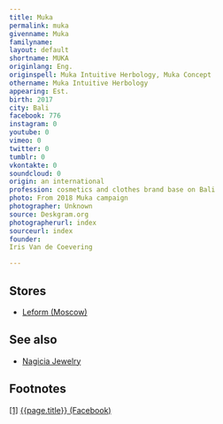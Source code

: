 ```yaml
---
title: Muka
permalink: muka
givenname: Muka
familyname:
layout: default
shortname: MUKA
originlang: Eng.
originspell: Muka Intuitive Herbology, Muka Concept
othername: Muka Intuitive Herbology
appearing: Est.
birth: 2017
city: Bali
facebook: 776
instagram: 0
youtube: 0
vimeo: 0
twitter: 0
tumblr: 0
vkontakte: 0
soundcloud: 0
origin: an international
profession: cosmetics and clothes brand base on Bali
photo: From 2018 Muka campaign
photographer: Unknown
source: Deskgram.org
photographerurl: index
sourceurl: index
founder:
Iris Van de Coevering

---
```


## Stores

+ [Leform (Moscow)](leform)

## See also

+ [Nagicia Jewelry](nagicia-jewelry)


## Footnotes

[[1]](#a1) <span id="f1"></span> [{{page.title}} (Facebook)](https://www.facebook.com/pg/mukaskincare/ads/?ref=page_internal)
